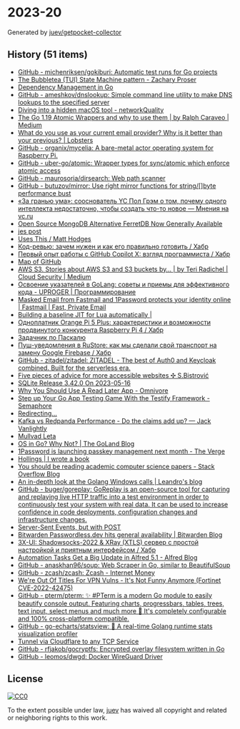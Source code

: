 # 2023-20

Generated by [juev/getpocket-collector](https://github.com/juev/getpocket-collector)

## History (51 items)

- [GitHub - michenriksen/gokiburi: Automatic test runs for Go projects](https://github.com/michenriksen/gokiburi)
- [The Bubbletea (TUI) State Machine pattern - Zachary Proser](https://www.zackproser.com/blog/bubbletea-state-machine)
- [Dependency Management in Go](https://blog.manel.in/posts/go-deps)
- [GitHub - ameshkov/dnslookup: Simple command line utility to make DNS lookups to the specified server](https://github.com/ameshkov/dnslookup)
- [Diving into a hidden macOS tool - networkQuality](https://cyberhost.uk/the-hidden-macos-speedtest-tool-networkquality/)
- [The Go 1.19 Atomic Wrappers and why to use them | by Ralph Caraveo | Medium](https://medium.com/@deckarep/the-go-1-19-atomic-wrappers-and-why-to-use-them-ae14c1177ad8)
- [What do you use as your current email provider? Why is it better than your previous? | Lobsters](https://lobste.rs/s/ijenlh/what_do_you_use_as_your_current_email)
- [GitHub - organix/mycelia: A bare-metal actor operating system for Raspberry Pi.](https://github.com/organix/mycelia)
- [GitHub - uber-go/atomic: Wrapper types for sync/atomic which enforce atomic access](https://github.com/uber-go/atomic)
- [GitHub - maurosoria/dirsearch: Web path scanner](https://github.com/maurosoria/dirsearch)
- [GitHub - butuzov/mirror: Use right mirror functions for string/[]byte performance bust](https://github.com/butuzov/mirror)
- [«За гранью ума»: сооснователь YC Пол Грэм о том, почему одного интеллекта недостаточно, чтобы создать что-то новое — Мнения на vc.ru](https://vc.ru/opinions/309104-za-granyu-uma-soosnovatel-yc-pol-grem-o-tom-pochemu-odnogo-intellekta-nedostatochno-chtoby-sozdat-chto-to-novoe)
- [Open Source MongoDB Alternative FerretDB Now Generally Available](https://www.infoq.com/news/2023/05/ferretdb-mongodb-ga/)
- [jes post](https://j3s.sh/thought/vore-a-new-rss-feed-reader.html)
- [Uses This / Matt Hodges](https://usesthis.com/interviews/matt.hodges)
- [Код-ревью: зачем нужен и как его правильно готовить / Хабр](https://habr.com/ru/companies/yandex_praktikum/articles/734568/)
- [Первый опыт работы с GitHub Copilot X: взгляд программиста / Хабр](https://habr.com/ru/companies/ispmanager/articles/734990/)
- [Map of GitHub](https://anvaka.github.io/map-of-github/)
- [AWS S3. Stories about AWS S3 and S3 buckets by… | by Teri Radichel | Cloud Security | Medium](https://medium.com/cloud-security/aws-s3-814d0e2af4ab)
- [Освоение указателей в GoLang: советы и приемы для эффективного кода - UPROGER | Программирование](https://uproger.com/osvoenie-ukazatelej-v-golang-sovety-i-priemy-dlya-effektivnogo-koda/)
- [Masked Email from Fastmail and 1Password protects your identity online | Fastmail | Fast, Private Email](https://www.fastmail.com/blog/masked-email-from-fastmail-and-1password-protects-your-identity-online/)
- [Building a baseline JIT for Lua automatically |](https://sillycross.github.io/2023/05/12/2023-05-12/)
- [Одноплатник Orange Pi 5 Plus: характеристики и возможности продвинутого конкурента Raspberry Pi 4 / Хабр](https://habr.com/ru/companies/selectel/articles/734860/)
- [Задачник по Паскалю](https://grishaev.me/pascal-exercises/)
- [Пуш-уведомления в RuStore: как мы сделали свой транспорт на замену Google Firebase / Хабр](https://habr.com/ru/companies/oleg-bunin/articles/728516/)
- [GitHub - zitadel/zitadel: ZITADEL - The best of Auth0 and Keycloak combined. Built for the serverless era.](https://github.com/zitadel/zitadel)
- [Five pieces of advice for more accessible websites ✣ S.Bistrović](https://www.silvestar.codes/articles/five-pieces-of-advice-for-more-accessible-websites/)
- [SQLite Release 3.42.0 On 2023-05-16](https://sqlite.org/releaselog/3_42_0.html)
- [Why You Should Use A Read Later App - Omnivore](https://blog.omnivore.app/p/why-you-should-use-a-read-later-app)
- [Step up Your Go App Testing Game With the Testify Framework - Semaphore](https://semaphoreci.com/blog/testify-go)
- [Redirecting…](https://thinkinglabs.io/articles/2023/05/02/continuous-code-reviews-using-non-blocking-reviews-a-case-study.html)
- [Kafka vs Redpanda Performance - Do the claims add up? — Jack Vanlightly](https://jack-vanlightly.com/blog/2023/5/15/kafka-vs-redpanda-performance-do-the-claims-add-up)
- [Mullvad Leta](https://leta.mullvad.net)
- [OS in Go? Why Not? | The GoLand Blog](https://blog.jetbrains.com/go/2023/05/16/os-in-go-why-not/)
- [1Password is launching passkey management next month - The Verge](https://www.theverge.com/2023/5/16/23725223/1password-passkey-date-password-manager)
- [Hollings | I wrote a book](https://hollings.io/book/)
- [You should be reading academic computer science papers - Stack Overflow Blog](https://stackoverflow.blog/2022/12/30/you-should-be-reading-academic-computer-science-papers/)
- [An in-depth look at the Golang Windows calls | Leandro's blog](https://leandrofroes.github.io/posts/An-in-depth-look-at-Golang-Windows-calls/)
- [GitHub - buger/goreplay: GoReplay is an open-source tool for capturing and replaying live HTTP traffic into a test environment in order to continuously test your system with real data. It can be used to increase confidence in code deployments, configuration changes and infrastructure changes.](https://github.com/buger/goreplay)
- [Server-Sent Events, but with POST](https://solovyov.net/blog/2023/eventsource-post/)
- [Bitwarden Passwordless.dev hits general availability | Bitwarden Blog](https://bitwarden.com/blog/bitwarden-passwordless-dev-hits-general-availability/)
- [3X-UI: Shadowsocks-2022 & XRay (XTLS) сервер с простой настройкой и приятным интерфейсом / Хабр](https://habr.com/ru/articles/735536/)
- [Automation Tasks Get a Big Update in Alfred 5.1 - Alfred Blog](https://www.alfredapp.com/blog/tips-and-tricks/automation-tasks-big-update-in-5.1/)
- [GitHub - anaskhan96/soup: Web Scraper in Go, similar to BeautifulSoup](https://github.com/anaskhan96/soup)
- [GitHub - zcash/zcash: Zcash - Internet Money](https://github.com/zcash/zcash)
- [We're Out Of Titles For VPN Vulns - It's Not Funny Anymore (Fortinet CVE-2022-42475)](https://labs.watchtowr.com/fortinet-no-more-funny-titles-cve-2022-42475/)
- [GitHub - pterm/pterm: ✨ #PTerm is a modern Go module to easily beautify console output. Featuring charts, progressbars, tables, trees, text input, select menus and much more 🚀 It's completely configurable and 100% cross-platform compatible.](https://github.com/pterm/pterm)
- [GitHub - go-echarts/statsview: 🚀 A real-time Golang runtime stats visualization profiler](https://github.com/go-echarts/statsview)
- [Tunnel via Cloudflare to any TCP Service](https://iq.thc.org/tunnel-via-cloudflare-to-any-tcp-service)
- [GitHub - rfjakob/gocryptfs: Encrypted overlay filesystem written in Go](https://github.com/rfjakob/gocryptfs)
- [GitHub - leomos/dwgd: Docker WireGuard Driver](https://github.com/leomos/dwgd)

## License

[![CC0](https://mirrors.creativecommons.org/presskit/buttons/88x31/svg/cc-zero.svg)](https://creativecommons.org/publicdomain/zero/1.0/)

To the extent possible under law, [juev](https://github.com/juev) has waived all copyright and related or neighboring rights to this work.
